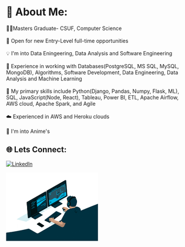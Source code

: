 # 💫 About Me:
🧑‍💻Masters Graduate- CSUF, Computer Science<br><br>📌 Open for new Entry-Level full-time opportunities<br><br>💡 I'm into Data Eningeering, Data Analysis and Software Engineering<br><br>📱 Experience in working with Databases(PostgreSQL, MS SQL, MySQL, MongoDB), Algorithms, Software Development, Data Engineering, Data Analysis and Machine Learning<br><br>📖 My primary skills include Python(Django, Pandas, Numpy, Flask, ML), SQL, JavaScript(Node, React), Tableau, Power BI, ETL, Apache Airflow, AWS cloud, Apache Spark, and Agile<br><br>☁️ Experienced in AWS and Heroku clouds<br><br>👻 I'm into Anime's


## 🌐 Lets Connect:
[![LinkedIn](https://img.shields.io/badge/LinkedIn-%230077B5.svg?logo=linkedin&logoColor=white)](https://linkedin.com/in/vishvesh-dumbre-456756197) 




<img src="https://github.com/Vd1299/Vd1299/blob/main/GIF.gif" width="250" />
